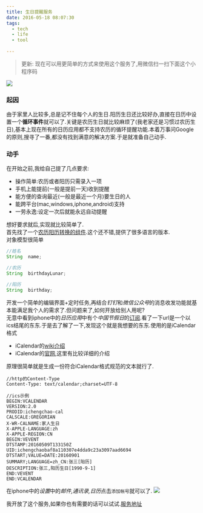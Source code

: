 ```yaml
---
title: 生日提醒服务
date: 2016-05-18 08:07:30
tags:
  - tech
  - life
  - tool 
 
---
```


>更新: 现在可以用更简单的方式来使用这个服务了,用微信扫一扫下面这个小程序码

![](http://www.chengchao.name/resource-container/image/xiaochengxu_code.jpg)


### 起因
由于家里人比较多,总是记不住每个人的生日.阳历生日还比较好办,直接在日历中设置一个**循环事件**就可以了.关键是农历生日就比较麻烦了(我老家还是习惯过农历生日),基本上现在所有的日历应用都不支持农历的循环提醒功能.本着万事问Google的原则,搜寻了一番,都没有找到满意的解决方案.于是就准备自己动手.


### 动手
在开始之前,我给自己提了几点要求:

- 操作简单:农历或者阳历只需录入一项
- 手机上能提前(一般是提前一天)收到提醒
- 能方便的查询最近(一般是最近一个月)要生日的人
- 能跨平台(mac,windows,iphone,android)支持
- 一劳永逸:设定一次后就能永远自动提醒

想好要求就后,实现就比较简单了.  
首先找了一个[农历阳历转换的组件](https://github.com/isee15/Lunar-Solar-Calendar-Converter).这个还不错,提供了很多语言的版本.  
对象模型很简单

```java
//姓名
String  name;

//农历
String  birthdayLunar;

//阳历
String  birthday;
```

开发一个简单的编辑界面+定时任务,再结合*钉钉*和*微信公众号*的消息收发功能就基本能满足我个人的需求了.但问题来了,如何开放给别人用呢?  
无意中看到iphone中的*日历应用*中有个*中国节假日*的[订阅](https://p36-calendars.icloud.com/holidays/cn_zh.ics).看了一下url是一个以ics结尾的东东.于是去了解了一下,发现这个就是我想要的东东.使用的是iCalendar格式

- iCalendar的[wiki介绍](iCalendar)
- iCalendar的[官网](http://icalendar.org),这里有比较详细的介绍

原理很简单就是生成一份符合iCalendar格式规范的文本就行了.

```
//http的Content-Type
Content-Type: text/calendar;charset=UTF-8

//ics示例
BEGIN:VCALENDAR
VERSION:2.0
PRODID:ichengchao-cal
CALSCALE:GREGORIAN
X-WR-CALNAME:家人生日
X-APPLE-LANGUAGE:zh
X-APPLE-REGION:CN
BEGIN:VEVENT
DTSTAMP:20160509T133150Z
UID:ichengchaobaf8a110307e4dda9c23a3097aad6694
DTSTART;VALUE=DATE:20160901
SUMMARY;LANGUAGE=zh_CN:张三[阳历]
DESCRIPTION:张三,阳历生日[1990-9-1]
END:VEVENT
END:VCALENDAR
```

在iphone中的*设置*中的*邮件,通讯录,日历*点击`添加帐号`就可以了.
![](http://chengchao.name/resource-container/image/iphone_add_calendar.jpg)

我开放了这个服务,如果你也有需要的话可以试试.[服务地址](http://www.chengchao.name/springrun/page/birthday/birthday.html)